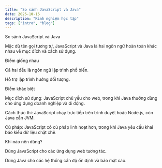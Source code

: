 ```yaml
---
title: "So sánh JavaScript và Java"
date: 2025-10-15
description: "Kinh nghiệm học tập"
tags: ["intro", "blog"]
---
```


So sánh JavaScript và Java

Mặc dù tên gọi tương tự, JavaScript và Java là hai ngôn ngữ hoàn toàn khác nhau về mục đích và cách sử dụng.

Điểm giống nhau





Cả hai đều là ngôn ngữ lập trình phổ biến.



Hỗ trợ lập trình hướng đối tượng.

Điểm khác biệt





Mục đích sử dụng: JavaScript chủ yếu cho web, trong khi Java thường dùng cho ứng dụng doanh nghiệp và di động.



Cách thực thi: JavaScript chạy trực tiếp trên trình duyệt hoặc Node.js, còn Java cần JVM.



Cú pháp: JavaScript có cú pháp linh hoạt hơn, trong khi Java yêu cầu khai báo kiểu dữ liệu chặt chẽ.

Khi nào nên dùng?





Dùng JavaScript cho các ứng dụng web tương tác.



Dùng Java cho các hệ thống cần độ ổn định và bảo mật cao.